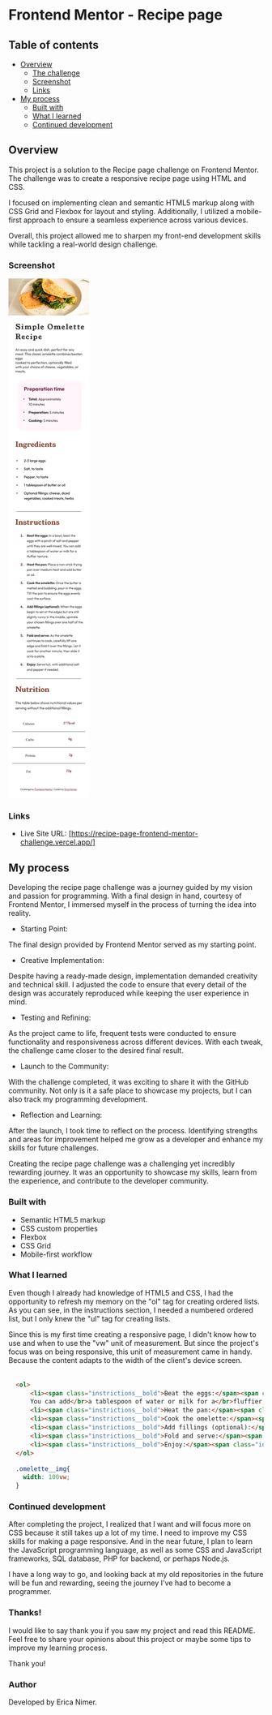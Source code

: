 # Frontend Mentor - Recipe page

## Table of contents

- [Overview](#overview)
  - [The challenge](#the-challenge)
  - [Screenshot](#screenshot)
  - [Links](#links)
- [My process](#my-process)
  - [Built with](#built-with)
  - [What I learned](#what-i-learned)
  - [Continued development](#continued-development)

## Overview

This project is a solution to the Recipe page challenge on Frontend Mentor. The challenge was to create a responsive recipe page using HTML and CSS.

I focused on implementing clean and semantic HTML5 markup along with CSS Grid and Flexbox for layout and styling. Additionally, I utilized a mobile-first approach to ensure a seamless experience across various devices.

Overall, this project allowed me to sharpen my front-end development skills while tackling a real-world design challenge.

### Screenshot

![](./assets/screenshot-mobile-first.png)

### Links

- Live Site URL: [https://recipe-page-frontend-mentor-challenge.vercel.app/]

## My process

Developing the recipe page challenge was a journey guided by my vision and passion for programming. With a final design in hand, courtesy of Frontend Mentor, I immersed myself in the process of turning the idea into reality.

- Starting Point:

The final design provided by Frontend Mentor served as my starting point.

- Creative Implementation:

Despite having a ready-made design, implementation demanded creativity and technical skill. I adjusted the code to ensure that every detail of the design was accurately reproduced while keeping the user experience in mind.

- Testing and Refining:

As the project came to life, frequent tests were conducted to ensure functionality and responsiveness across different devices. With each tweak, the challenge came closer to the desired final result.

- Launch to the Community:

With the challenge completed, it was exciting to share it with the GitHub community. Not only is it a safe place to showcase my projects, but I can also track my programming development.

 - Reflection and Learning:

After the launch, I took time to reflect on the process. Identifying strengths and areas for improvement helped me grow as a developer and enhance my skills for future challenges.

Creating the recipe page challenge was a challenging yet incredibly rewarding journey. It was an opportunity to showcase my skills, learn from the experience, and contribute to the developer community.

### Built with

- Semantic HTML5 markup
- CSS custom properties
- Flexbox
- CSS Grid
- Mobile-first workflow

### What I learned

Even though I already had knowledge of HTML5 and CSS, I had the opportunity to refresh my memory on the "ol" tag for creating ordered lists. As you can see, in the instructions section, I needed a numbered ordered list, but I only knew the "ul" tag for creating lists.

Since this is my first time creating a responsive page, I didn't know how to use and when to use the "vw" unit of measurement. But since the project's focus was on being responsive, this unit of measurement came in handy. Because the content adapts to the width of the client's device screen.


```html

  <ol>
      <li><span class="instrictions__bold">Beat the eggs:</span><span class="instrictions__color"> In a bowl, beat the</br>eggs with a pinch of salt and pepper</br>until they are well mixed. 
      You can add</br>a tablespoon of water or milk for a</br>fluffier texture.</span></l1>
      <li><span class="instrictions__bold">Heat the pan:</span><span class="instrictions__color"> Place a non-stick frying</br>pan over medium heat and add butter</br>or oil.</span></l1>
      <li><span class="instrictions__bold">Cook the omelette:</span><span class="instrictions__color"> Once the butter is</br>melted and bubbling, pour in the eggs.</br> Tilt the pan to ensure the eggs evenly</br>coat the surface.</span></l1>
      <li><span class="instrictions__bold">Add fillings (optional):</span><span class="instrictions__color"> When the eggs</br>begin to set at the edges but are still</br>slightly runny in the middle, sprinkle</br>your chosen fillings over one half of the omelette.</span></l1>
      <li><span class="instrictions__bold">Fold and serve:</span><span class="instrictions__color"> As the omelette</br>continues to cook, carefully lift one</br>edge and fold it over the fillings. Let it</br>cook for another minute, then slide it</br>onto a plate.</span></l1>
      <li><span class="instrictions__bold">Enjoy:</span><span class="instrictions__color"> Serve hot, with additional salt</br>and pepper if needed.</span></l1>
  </ol>

```
```css
  .omelette__img{
    width: 100vw;
  }
```

### Continued development

After completing the project, I realized that I want and will focus more on CSS because it still takes up a lot of my time. I need to improve my CSS skills for making a page responsive. And in the near future, I plan to learn the JavaScript programming language, as well as some CSS and JavaScript frameworks, SQL database, PHP for backend, or perhaps Node.js.

I have a long way to go, and looking back at my old repositories in the future will be fun and rewarding, seeing the journey I've had to become a programmer.

### Thanks!

I would like to say thank you if you saw my project and read this README.
Feel free to share your opinions about this project or maybe some tips to improve my learning process.

Thank you!


### Author

Developed by Erica Nimer.





